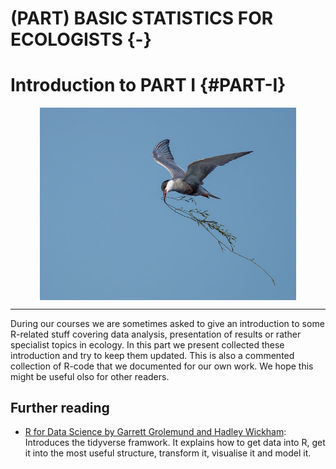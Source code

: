 # (PART) BASIC STATISTICS FOR ECOLOGISTS {-}

# Introduction to PART I {#PART-I}
<a href="" target="_blank"><img src="images/part_I.jpg" width="410" style="display: block; margin: auto;" /></a>

------

During our courses we are sometimes asked to give an introduction to some R-related stuff covering data analysis, presentation of results or rather specialist topics in ecology. In this part we present collected these introduction and try to keep them updated. This is also a commented collection of R-code that we documented for our own work. We hope this might be useful olso for other readers.


## Further reading
- [R for Data Science by Garrett Grolemund and Hadley Wickham](http://r4ds.had.co.nz): Introduces the tidyverse framwork. It explains how to get data into R, get it into the most useful structure, transform it, visualise it and model it.

